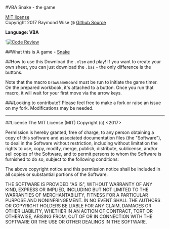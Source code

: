 #VBA Snake - the game

[MIT license](https://opensource.org/licenses/MIT)<br>
Copyright 2017 Raymond Wise @ [Github Source](https://github.com/RaymondWise/Snake) 

**Language: VBA**

'[![Code Review](http://www.zomis.net/codereview/shield/?qid=156557)](http://codereview.stackexchange.com/q/156557)

##What this is
A game - [Snake](https://en.wikipedia.org/wiki/Snake_(video_game))

##How to use this
Download the `.xlsm` and play! If you want to create your own sheet, you can just download the `.bas` - the only difference is the buttons.

Note that the macro `DrawGameBoard` must be run to initiate the game timer. On the prepared workbook, it's attached to a button. Once you run that macro, it will wait for your first move via the arrow keys.

###Looking to contribute?
Please feel free to make a fork or raise an issue on my fork. Modifications may be needed.

------------------------
##License
The MIT License (MIT)
Copyright (c) <2017> <Raymond W Wise>

Permission is hereby granted, free of charge, to any person obtaining a copy of this software and associated documentation files (the "Software"), to deal in the Software without restriction, including without limitation the rights to use, copy, modify, merge, publish, distribute, sublicense, and/or sell copies of the Software, and to permit persons to whom the Software is furnished to do so, subject to the following conditions:

The above copyright notice and this permission notice shall be included in all copies or substantial portions of the Software.

THE SOFTWARE IS PROVIDED "AS IS", WITHOUT WARRANTY OF ANY KIND, EXPRESS OR IMPLIED, INCLUDING BUT NOT LIMITED TO THE WARRANTIES OF MERCHANTABILITY, FITNESS FOR A PARTICULAR PURPOSE AND NONINFRINGEMENT. IN NO EVENT SHALL THE AUTHORS OR COPYRIGHT HOLDERS BE LIABLE FOR ANY CLAIM, DAMAGES OR OTHER LIABILITY, WHETHER IN AN ACTION OF CONTRACT, TORT OR OTHERWISE, ARISING FROM, OUT OF OR IN CONNECTION WITH THE SOFTWARE OR THE USE OR OTHER DEALINGS IN THE SOFTWARE.

